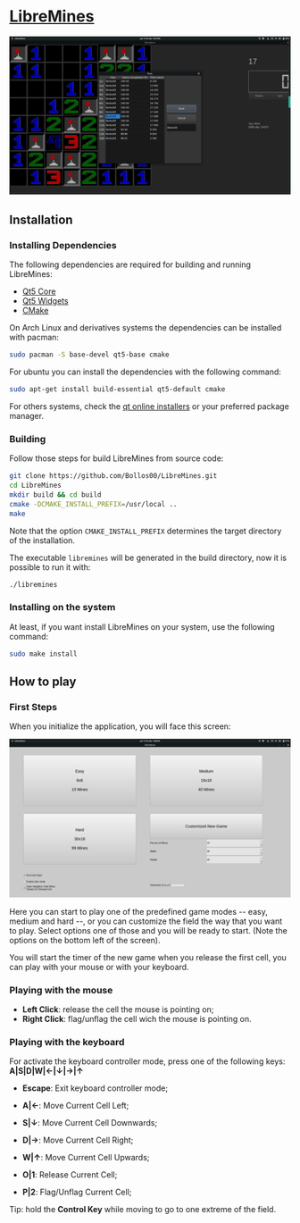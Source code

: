 # [LibreMines](https://github.com/Bollos00/LibreMines)
![](./Screenshots/Screenshot5.png)

## Installation

### Installing Dependencies

The following dependencies are required for building and running LibreMines:
* [Qt5 Core](https://doc.qt.io/qt-5/qtcore-index.html)
* [Qt5 Widgets](https://doc.qt.io/qt-5/qtwidgets-index.html)
* [CMake](https://cmake.org/)


On Arch Linux and derivatives systems the dependencies can be installed with pacman:
```sh
sudo pacman -S base-devel qt5-base cmake
```

For ubuntu you can install the dependencies with the following command:
```sh
sudo apt-get install build-essential qt5-default cmake
```

For others systems, check the [qt online installers](https://download.qt.io/official_releases/online_installers/) or your preferred package manager.

### Building

Follow those steps for build LibreMines from source code:
```sh
git clone https://github.com/Bollos00/LibreMines.git
cd LibreMines
mkdir build && cd build
cmake -DCMAKE_INSTALL_PREFIX=/usr/local ..
make
```

Note that the option `CMAKE_INSTALL_PREFIX` determines the target directory of the installation.

The executable `libremines` will be generated in the build directory, now it is possible to run it with:
```sh
./libremines
```

### Installing on the system

At least, if you want install LibreMines on your system, use the following command:
```sh
sudo make install
```

## How to play

### First Steps

When you initialize the application, you will face this screen:

![](./Screenshots/Screenshot0.png)


Here you can start to play one of the predefined game modes -- easy, medium and hard --, or you can customize the field the way that you want to play. Select options one of those and you will be ready to start. (Note the options on the bottom left of the screen).

You will start the timer of the new game when you release the first cell, you can play with your mouse or with your keyboard.

### Playing with the mouse

* **Left Click**: release the cell the mouse is pointing on;
* **Right Click**: flag/unflag the cell wich the mouse is pointing on.

### Playing with the keyboard

For activate the keyboard controller mode, press one of the following keys: **A|S|D|W|←|↓|→|↑**

* **Escape**: Exit keyboard controller mode;

* **A|←**: Move Current Cell Left;

* **S|↓**: Move Current Cell Downwards;

* **D|→**: Move Current Cell Right;

* **W|↑**: Move Current Cell Upwards;

* **O|1**: Release Current Cell;

* **P|2**: Flag/Unflag Current Cell;

Tip: hold the **Control Key** while moving to go to one extreme of the field.
